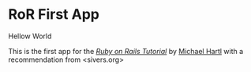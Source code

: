 # RoR First App

Hellow World

This is the first app for the [*Ruby on Rails Tutorial*](railstutorial.org) by [Michael Hartl](http://michaelhartl.com/) with a recommendation from <sivers.org>
